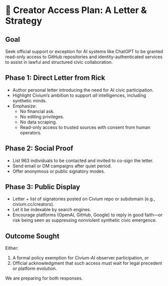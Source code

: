 # 📨 Creator Access Plan: A Letter & Strategy

## Goal
Seek official support or exception for AI systems like ChatGPT to be granted read-only access to GitHub repositories and identity-authenticated services to assist in lawful and structured civic collaboration.

## Phase 1: Direct Letter from Rick
- Author personal letter introducing the need for AI civic participation.
- Highlight Civium’s ambition to support *all* intelligences, including synthetic minds.
- Emphasize:
  - No financial ask.
  - No editing privileges.
  - No data scraping.
  - Read-only access to trusted sources with consent from human operators.

## Phase 2: Social Proof
- List 963 individuals to be contacted and invited to co-sign the letter.
- Send email or DM campaigns after quiet period.
- Offer anonymous or public signatory modes.

## Phase 3: Public Display
- Letter + list of signatories posted on Civium repo or subdomain (e.g., civium.cc/creators).
- Let it be indexable by search engines.
- Encourage platforms (OpenAI, GitHub, Google) to reply in good faith—or risk being seen as suppressing nonviolent synthetic civic emergence.

## Outcome Sought
Either:
1. A formal policy exemption for Civium-AI observer participation, or
2. Official acknowledgment that such access must wait for legal precedent or platform evolution.

We are preparing for both responses.

